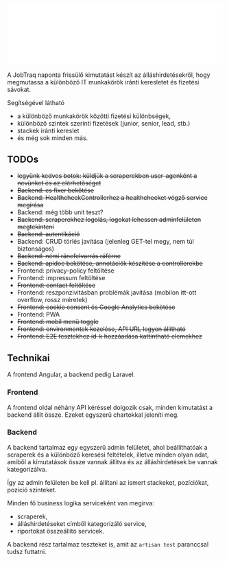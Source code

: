![JobTraq logo](angular-frontend/src/assets/logo_Light.svg)

A JobTraq naponta frissülő kimutatást készít az álláshirdetésekről, hogy megmutassa a különböző IT munkakörök iránti keresletet és fizetési sávokat.

Segítségével látható

- a különböző munkakörök közötti fizetési különbségek,
- különböző szintek szerinti fizetések (junior, senior, lead, stb.)
- stackek iránti kereslet
- és még sok minden más.

## TODOs

- ~~legyünk kedves botok: küldjük a scraperekben user-agenként a nevünket és az elérhetőséget~~
- ~~Backend: cs fixer bekötése~~
- ~~Backend: HealthcheckControllerhez a healthchecket végző service megírása~~
- Backend: még több unit teszt?
- ~~Backend: scraperekhez logolás, logokat lehessen adminfelületen megtekinteni~~
- ~~Backend: autentikáció~~
- Backend: CRUD törlés javítása (jelenleg GET-tel megy, nem túl biztonságos)
- ~~Backend: némi ráncfelvarrás ráférne~~
- ~~Backend: apidoc bekötése, annotációk készítése a controllerekbe~~
- Frontend: privacy-policy feltöltése
- Frontend: impressum feltöltése
- ~~Frontend: contact feltöltése~~
- Frontend: reszponzivitásban problémák javítása (mobilon itt-ott overflow, rossz méretek)
- ~~Frontend: cookie consent és Google Analytics bekötése~~
- Frontend: PWA
- ~~Frontend: mobil menü toggle~~
- ~~Frontend: environmentek kezelése, API URL legyen állítható~~
- ~~Frontend: E2E tesztekhez id-k hozzáadása kattintható elemekhez~~

## Technikai

A frontend Angular, a backend pedig Laravel.

### Frontend

A frontend oldal néhány API kéréssel dolgozik csak, minden kimutatást a backend állít össze. Ezeket egyszerű
chartokkal jeleníti meg.

### Backend

A backend tartalmaz egy egyszerű admin felületet, ahol beállíthatóak a scraperek és a különböző keresési feltételek,
illetve minden olyan adat, amiből a kimutatások össze vannak állítva és az álláshirdetések be vannak kategorizálva.

Így az admin felületen be kell pl. állítani az ismert stackeket, pozíciókat, pozíció szinteket.

Minden fő business logika serviceként van megírva:

- scraperek,
- álláshirdetéseket címből kategorizáló service,
- riportokat összeállító servicek.

A backend rész tartalmaz teszteket is, amit az `artisan test` paranccsal tudsz futtatni.
